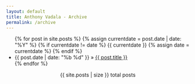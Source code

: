 ```yaml
---
layout: default
title: Anthony Vadala - Archive
permalink: /archive
---
```


<ul class="posts">
	{% for post in site.posts %}
		{% assign currentdate = post.date | date: "%Y" %}
	{% if currentdate != date %}
		{{ currentdate }}
		{% assign date = currentdate %}
	{% endif %}
	<li><span>{{ post.date | date: "%b %d" }}</span> &raquo; <a href="{{ post.url }}" rel="noopener">{{ post.title }}</a></li>
	{% endfor %}
</ul>

<center>
{{ site.posts | size }} total posts
</center>